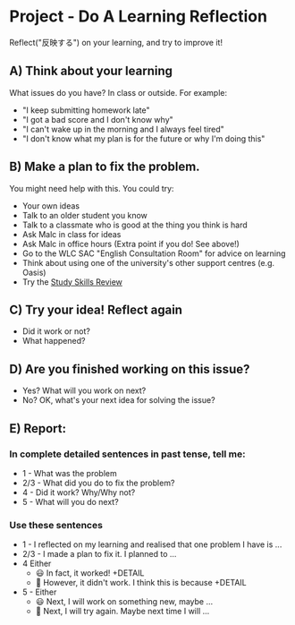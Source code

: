 # Project - Do A Learning Reflection

Reflect("反映する") on your learning, and try to improve it!


## A) Think about your learning

What issues do you have? In class or outside. For example:

* "I keep submitting homework late"
* "I got a bad score and I don't know why"
* "I can't wake up in the morning and I always feel tired"
* "I don't know what my plan is for the future or why I'm doing this"

## B) Make a plan to fix the problem. 

You might need help with this. You could try:

* Your own ideas 
* Talk to an older student you know
* Talk to a classmate who is good at the thing you think is hard
* Ask Malc in class for ideas
* Ask Malc in office hours (Extra point if you do! See above!)
* Go to the WLC SAC "English Consultation Room" for advice on learning
* Think about using one of the university's other support centres (e.g. Oasis)
* Try the [Study Skills Review](https://alba-english.org/Project-StudySkillsReview.html)

## C) Try your idea!  Reflect again

* Did it work or not? 
* What happened? 

## D) Are you finished working on this issue? 

* Yes? What will you work on next?
* No? OK, what's your next idea for solving the issue?

## E) Report: 

### In complete __detailed__ sentences in __past tense,__  tell me:
* 1 - What was the problem
* 2/3 - What did you do to fix the problem?
* 4 - Did it work? Why/Why not? 
* 5 - What will you do next? 

### Use these sentences
* 1 - I reflected on my learning and realised that one problem I have is ...
* 2/3 - I made a plan to fix it. I planned to ...
* 4 Either 
    * 😃  In fact, it worked! +DETAIL
    * 🙁  However, it didn't work. I think this is because  +DETAIL
* 5 - Either
    * 😃 Next, I will work on something new, maybe …
    * 🙁 Next, I will try again. Maybe next time I will ...
